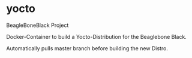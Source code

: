 # yocto
BeagleBoneBlack Project

Docker-Container to build a Yocto-Distribution for the Beaglebone Black.

Automatically pulls master branch before building the new Distro.
